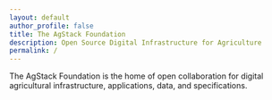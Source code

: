 ```yaml
---
layout: default
author_profile: false
title: The AgStack Foundation
description: Open Source Digital Infrastructure for Agriculture
permalink: /
---
```


The AgStack Foundation is the home of open collaboration for digital agricultural infrastructure, applications, data, and specifications.